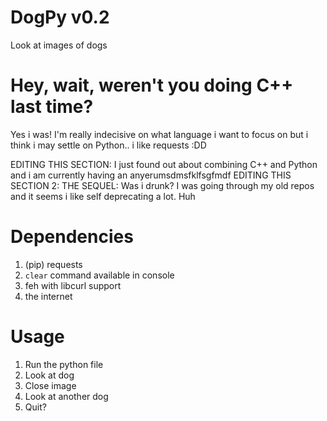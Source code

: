 # DogPy v0.2
Look at images of dogs

# Hey, wait, weren't you doing C++ last time?
Yes i was! I'm really indecisive on what language i want to focus on but i
think i may settle on Python.. i like requests :DD

EDITING THIS SECTION: I just found out about combining C++ and Python and i am currently having an anyerumsdmsfklfsgfmdf
EDITING THIS SECTION 2: THE SEQUEL: Was i drunk? I was going through my old repos and it seems i like self deprecating a lot. Huh
# Dependencies
1. (pip) requests
2. `clear` command available in console
3. feh with libcurl support
4. the internet

# Usage
1. Run the python file
2. Look at dog
3. Close image
4. Look at another dog
5. Quit?
